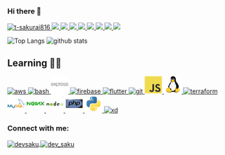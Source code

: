 ### Hi there 👋

<p class="badge" align="left">
  <a href="https://github.com/t-sakurai816/t-sakurai816/">
    <img src="https://komarev.com/ghpvc/?username=t-sakurai816" alt="t-sakurai816" />
  </a>
  <a href="http://twitter.com/devsaku">
    <img height="20" src="https://img.shields.io/twitter/follow/devsaku?label=Twitter&logo=twitter&style=flat" />
  </a>
  <a href="https://github.com/t-sakurai816">
    <img height="20" src="https://img.shields.io/github/followers/t-sakurai816?label=follow&logo=github&style=flat" />
  </a>
  <a href="https://zenn.dev/t_sakurai">
    <img height="20" src="https://zenn.badge.nikaera.com/s/t_sakurai/likes" />
  </a>
  <a href="https://zenn.dev/t_sakurai">
    <img height="20" src="https://zenn.badge.nikaera.com/s/t_sakurai/followers" />
  </a>
  <a href="https://zenn.dev/t_sakurai">
    <img height="20" src="https://zenn.badge.nikaera.com/s/t_sakurai/articles" />
  </a>
  <a href="https://zenn.dev/t_sakurai">
    <img height="20" src="https://zenn.badge.nikaera.com/s/t_sakurai/books" />
  </a>
  <a href="http://qiita.com/t-sakurai816">
    <img height="20" src="https://qiita-badge.apiapi.app/s/t-sakurai816/posts.svg" />
  </a>
  <a href="http://qiita.com/t-sakurai816">
    <img height="20" src="https://qiita-badge.apiapi.app/s/t-sakurai816/contributions.svg" />
  </a>
</p>

<p class="stats" align="left">
  <img alt="Top Langs" height="150px"
    src="https://github-readme-stats.vercel.app/api/top-langs/?username=t-sakurai816&layout=compact&count_private=true&show_icons=true&show_icons=true&theme=onedark" />
  <img alt="github stats" height="150px"
    src="https://github-readme-stats.vercel.app/api?username=t-sakurai816&count_private=true&show_icons=true&show_icons=true&theme=onedark" />
</p>

## Learning 👨‍💻

<p align="left">
  <a href="https://aws.amazon.com" target="_blank">
    <img src="https://cdn.worldvectorlogo.com/logos/aws-2.svg" alt="aws" width="40" height="40" />
  </a>
  <a href="https://www.gnu.org/software/bash/" target="_blank">
    <img src="https://www.vectorlogo.zone/logos/gnu_bash/gnu_bash-icon.svg" alt="bash" width="40" height="40" />
  </a>
  <a href="https://expressjs.com" target="_blank">
    <img src="https://raw.githubusercontent.com/devicons/devicon/master/icons/express/express-original-wordmark.svg"
      alt="express" width="40" height="40" />
  </a>
  <a href="https://firebase.google.com/" target="_blank">
    <img src="https://www.vectorlogo.zone/logos/firebase/firebase-icon.svg" alt="firebase" width="40" height="40" />
  </a>
  <a href="https://flutter.dev" target="_blank">
    <img src="https://www.vectorlogo.zone/logos/flutterio/flutterio-icon.svg" alt="flutter" width="40" height="40" />
  </a>
  <a href="https://git-scm.com/" target="_blank">
    <img src="https://www.vectorlogo.zone/logos/git-scm/git-scm-icon.svg" alt="git" width="40" height="40" />
  </a>
  <a href="https://developer.mozilla.org/en-US/docs/Web/JavaScript" target="_blank"> <img
      src="https://raw.githubusercontent.com/devicons/devicon/master/icons/javascript/javascript-original.svg"
      alt="javascript" width="40" height="40" />
  </a>
  <a href="https://www.linux.org/" target="_blank">
    <img src="https://raw.githubusercontent.com/devicons/devicon/master/icons/linux/linux-original.svg" alt="linux"
      width="40" height="40" />
  </a>
  <a href="https://www.terraform.io/" target="_blank">
    <img src="https://www.terraform.io/assets/images/og-image-8b3e4f7d.png" alt="terraform"
         width="40" height="40" />
  </a>
  <a href="https://www.mysql.com/" target="_blank">
    <img src="https://raw.githubusercontent.com/devicons/devicon/master/icons/mysql/mysql-original-wordmark.svg"
      alt="mysql" width="40" height="40" />
  </a>
  <a href="https://www.nginx.com" target="_blank">
    <img src="https://raw.githubusercontent.com/devicons/devicon/master/icons/nginx/nginx-original.svg" alt="nginx"
      width="40" height="40" />
  </a>
  <a href="https://nodejs.org" target="_blank">
    <img src="https://raw.githubusercontent.com/devicons/devicon/master/icons/nodejs/nodejs-original-wordmark.svg"
      alt="nodejs" width="40" height="40" />
  </a>
  <a href="https://www.php.net" target="_blank">
    <img src="https://raw.githubusercontent.com/devicons/devicon/master/icons/php/php-original.svg" alt="php" width="40"
      height="40" />
  </a>
  <a href="https://www.python.org" target="_blank">
    <img src="https://raw.githubusercontent.com/devicons/devicon/master/icons/python/python-original.svg" alt="python"
      width="40" height="40" />
  </a>
  <a href="https://www.adobe.com/products/xd.html" target="_blank">
    <img src="https://cdn.worldvectorlogo.com/logos/adobe-xd.svg" alt="xd" width="40" height="40" />
  </a>
</p>

### Connect with me:
<p align="left">
  <a href="https://twitter.com/devsaku" target="blank">
    <img align="center"
      src="https://raw.githubusercontent.com/rahuldkjain/github-profile-readme-generator/master/src/images/icons/Social/twitter.svg"
      alt="devsaku" height="30" width="40" />
  </a>
  <a href="https://instagram.com/dev_saku" target="blank">
    <img align="center"
      src="https://raw.githubusercontent.com/rahuldkjain/github-profile-readme-generator/master/src/images/icons/Social/instagram.svg"
      alt="dev_saku" height="30" width="40" />
  </a>
</p>
